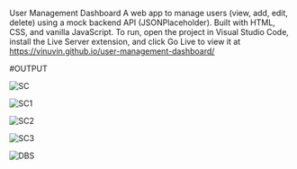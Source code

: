 
User Management Dashboard A web app to manage users (view, add, edit, delete) using a mock backend API (JSONPlaceholder). Built with HTML, CSS, and vanilla JavaScript. To run, open the project in Visual Studio Code, install the Live Server extension, and click Go Live to view it at https://vinuvin.github.io/user-management-dashboard/

#OUTPUT


![SC](https://github.com/user-attachments/assets/6fbcd2e2-dcc2-4c3f-b088-f7448aafde97)


![SC1](https://github.com/user-attachments/assets/738b42ba-2a2b-40a6-99b8-c0a5c165449d)   

![SC2](https://github.com/user-attachments/assets/9426708b-432b-4162-b832-153620b5e2b3)

![SC3](https://github.com/user-attachments/assets/f1e815b3-2595-45ee-90d7-490230f6b200)


![DBS](https://github.com/user-attachments/assets/197f26c1-fa71-456c-9eb0-3c27625f631d)



